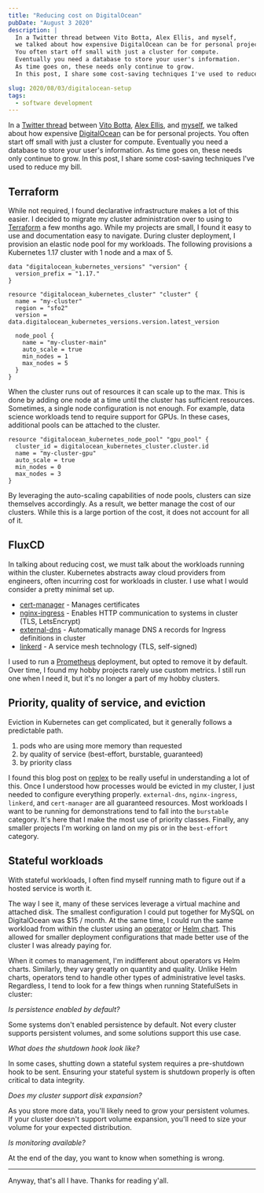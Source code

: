 ```yaml
---
title: "Reducing cost on DigitalOcean"
pubDate: "August 3 2020"
description: |
  In a Twitter thread between Vito Botta, Alex Ellis, and myself, 
  we talked about how expensive DigitalOcean can be for personal projects.
  You often start off small with just a cluster for compute.
  Eventually you need a database to store your user's information.
  As time goes on, these needs only continue to grow.
  In this post, I share some cost-saving techniques I've used to reduce my bill.

slug: 2020/08/03/digitalocean-setup
tags:
  - software development
---
```


In a [Twitter thread] between [Vito Botta], [Alex Ellis], and [myself], we talked about how expensive [DigitalOcean] can
be for personal projects. You often start off small with just a cluster for compute. Eventually you need a database to
store your user's information. As time goes on, these needs only continue to grow. In this post, I share some
cost-saving techniques I've used to reduce my bill.

<!--more-->

## Terraform

While not required, I found declarative infrastructure makes a lot of this easier. I decided to migrate my cluster
administration over to using to [Terraform] a few months ago. While my projects are small, I found it easy to use and
documentation easy to navigate. During cluster deployment, I provision an elastic node pool for my workloads. The
following provisions a Kubernetes 1.17 cluster with 1 node and a max of 5.

```hcl-terraform
data "digitalocean_kubernetes_versions" "version" {
  version_prefix = "1.17."
}

resource "digitalocean_kubernetes_cluster" "cluster" {
  name = "my-cluster"
  region = "sfo2"
  version = data.digitalocean_kubernetes_versions.version.latest_version

  node_pool {
    name = "my-cluster-main"
    auto_scale = true
    min_nodes = 1
    max_nodes = 5
  }
}
```

When the cluster runs out of resources it can scale up to the max. This is done by adding one node at a time until the
cluster has sufficient resources. Sometimes, a single node configuration is not enough. For example, data science
workloads tend to require support for GPUs. In these cases, additional pools can be attached to the cluster.

```hcl-terraform
resource "digitalocean_kubernetes_node_pool" "gpu_pool" {
  cluster_id = digitalocean_kubernetes_cluster.cluster.id
  name = "my-cluster-gpu"
  auto_scale = true
  min_nodes = 0
  max_nodes = 3
}
```

By leveraging the auto-scaling capabilities of node pools, clusters can size themselves accordingly. As a result, we
better manage the cost of our clusters. While this is a large portion of the cost, it does not account for all of it.

## FluxCD

In talking about reducing cost, we must talk about the workloads running within the cluster. Kubernetes abstracts away
cloud providers from engineers, often incurring cost for workloads in cluster. I use what I would consider a pretty
minimal set up.

- [cert-manager] - Manages certificates
- [nginx-ingress] - Enables HTTP communication to systems in cluster (TLS, LetsEncrypt)
- [external-dns] - Automatically manage DNS `A` records for Ingress definitions in cluster
- [linkerd] - A service mesh technology (TLS, self-signed)

I used to run a [Prometheus] deployment, but opted to remove it by default. Over time, I found my hobby projects rarely
use custom metrics. I still run one when I need it, but it's no longer a part of my hobby clusters.

## Priority, quality of service, and eviction

Eviction in Kubernetes can get complicated, but it generally follows a predictable path.

1. pods who are using more memory than requested
1. by quality of service (best-effort, burstable, guaranteed)
1. by priority class

I found this blog post on
[replex](https://www.replex.io/blog/everything-you-need-to-know-about-kubernetes-quality-of-service-qos-classes) to be
really useful in understanding a lot of this. Once I understood how processes would be evicted in my cluster, I just
needed to configure everything properly. `external-dns`, `nginx-ingress`, `linkerd`, and `cert-manager` are all
guaranteed resources. Most workloads I want to be running for demonstrations tend to fall into the `burstable` category.
It's here that I make the most use of priority classes. Finally, any smaller projects I'm working on land on my pis or
in the `best-effort` category.

## Stateful workloads

With stateful workloads, I often find myself running math to figure out if a hosted service is worth it.

The way I see it, many of these services leverage a virtual machine and attached disk. The smallest configuration I
could put together for MySQL on DigitalOcean was $15 / month. At the same time, I could run the same workload from
within the cluster using an [operator] or [Helm chart]. This allowed for smaller deployment configurations that made
better use of the cluster I was already paying for.

When it comes to management, I'm indifferent about operators vs Helm charts. Similarly, they vary greatly on quantity
and quality. Unlike Helm charts, operators tend to handle other types of administrative level tasks. Regardless, I tend
to look for a few things when running StatefulSets in cluster:

_Is persistence enabled by default?_

Some systems don't enabled persistence by default. Not every cluster supports persistent volumes, and some solutions
support this use case.

_What does the shutdown hook look like?_

In some cases, shutting down a stateful system requires a pre-shutdown hook to be sent. Ensuring your stateful system is
shutdown properly is often critical to data integrity.

_Does my cluster support disk expansion?_

As you store more data, you'll likely need to grow your persistent volumes. If your cluster doesn't support volume
expansion, you'll need to size your volume for your expected distribution.

_Is monitoring available?_

At the end of the day, you want to know when something is wrong.

---

Anyway, that's all I have. Thanks for reading y'all.

[Twitter thread]: https://twitter.com/_mjpitz_/status/1290258134590603269
[Vito Botta]: https://twitter.com/vitobotta
[Alex Ellis]: https://twitter.com/alexellisuk
[myself]: https://twitter.com/_mjpitz_
[DigitalOcean]: https://digitalocean.com/
[Terraform]: https://www.terraform.io/
[Kubernetes]: https://kubernetes.io/
[FluxCD]: https://fluxcd.io/
[cert-manager]: https://cert-manager.io/
[nginx-ingress]: https://kubernetes.github.io/ingress-nginx/
[external-dns]: https://github.com/kubernetes-sigs/external-dns
[linkerd]: https://linkerd.io/
[Prometheus]: https://prometheus.io/
[operator]: https://kubernetes.io/docs/concepts/extend-kubernetes/operator/
[Helm chart]: https://helm.sh/
